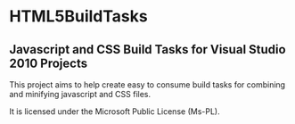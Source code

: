 # HTML5BuildTasks 

## Javascript and CSS Build Tasks for Visual Studio 2010 Projects

This project aims to help create easy to consume build tasks for combining and minifying javascript and CSS files.

It is licensed under the Microsoft Public License (Ms-PL).